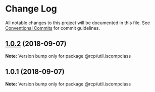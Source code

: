 # Change Log

All notable changes to this project will be documented in this file.
See [Conventional Commits](https://conventionalcommits.org) for commit guidelines.

<a name="1.0.2"></a>

## [1.0.2](https://github.com/imcuttle/rcp/compare/v1.0.1...v1.0.2) (2018-09-07)

**Note:** Version bump only for package @rcp/util.iscompclass

<a name="1.0.1"></a>

## 1.0.1 (2018-09-07)

**Note:** Version bump only for package @rcp/util.iscompclass
